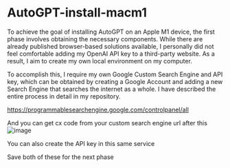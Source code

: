 # AutoGPT-install-macm1
To achieve the goal of installing AutoGPT on an Apple M1 device, the first phase involves obtaining the necessary components. While there are already published browser-based solutions available, I personally did not feel comfortable adding my OpenAI API key to a third-party website. As a result, I aim to create my own local environment on my computer.

To accomplish this, I require my own Google Custom Search Engine and API key, which can be obtained by creating a Google Account and adding a new Search Engine that searches the internet as a whole. I have described the entire process in detail in my repository.

https://programmablesearchengine.google.com/controlpanel/all

And you can get cx code from your custom search engine url after this 
![image](https://user-images.githubusercontent.com/6028261/233764239-e7d45f47-7f40-4186-9e5b-7e0cd2b37a05.png)

You can also create the API key in this same service

Save both of these for the next phase
